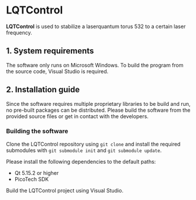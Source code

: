 # LQTControl

**LQTControl** is used to stabilize a laserquantum torus 532 to a certain laser frequency.

## 1. System requirements

The software only runs on Microsoft Windows. To build the program from the source code, Visual Studio is required.


## 2. Installation guide

Since the software requires multiple proprietary libraries to be build and run, no pre-built packages can be distributed. Please build the software from the provided source files or get in contact with the developers.

### Building the software

Clone the LQTControl repository using `git clone` and install the required submodules with `git submodule init` and `git submodule update`.

Please install the following dependencies to the default paths:

- Qt 5.15.2 or higher
- PicoTech SDK

Build the LQTControl project using Visual Studio.